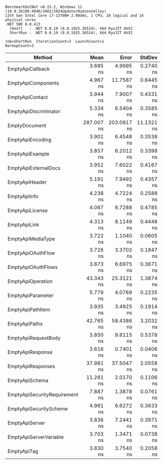 ```

BenchmarkDotNet v0.15.2, Windows 11 (10.0.26100.4946/24H2/2024Update/HudsonValley)
13th Gen Intel Core i7-13700H 2.90GHz, 1 CPU, 20 logical and 14 physical cores
.NET SDK 8.0.413
  [Host]   : .NET 8.0.19 (8.0.1925.36514), X64 RyuJIT AVX2
  ShortRun : .NET 8.0.19 (8.0.1925.36514), X64 RyuJIT AVX2

Job=ShortRun  IterationCount=3  LaunchCount=1  
WarmupCount=3  

```
| Method                      | Mean       | Error       | StdDev     | Gen0   | Allocated |
|---------------------------- |-----------:|------------:|-----------:|-------:|----------:|
| EmptyApiCallback            |   3.685 ns |   4.9995 ns |  0.2740 ns | 0.0025 |      32 B |
| EmptyApiComponents          |   4.967 ns |  11.7587 ns |  0.6445 ns | 0.0083 |     104 B |
| EmptyApiContact             |   3.944 ns |   7.9007 ns |  0.4331 ns | 0.0038 |      48 B |
| EmptyApiDiscriminator       |   5.334 ns |   6.5404 ns |  0.3585 ns | 0.0032 |      40 B |
| EmptyDocument               | 287.007 ns | 203.0917 ns | 11.1321 ns | 0.0901 |    1136 B |
| EmptyApiEncoding            |   3.901 ns |   6.4548 ns |  0.3538 ns | 0.0045 |      56 B |
| EmptyApiExample             |   3.857 ns |   6.2012 ns |  0.3399 ns | 0.0045 |      56 B |
| EmptyApiExternalDocs        |   3.952 ns |   7.6022 ns |  0.4167 ns | 0.0032 |      40 B |
| EmptyApiHeader              |   5.191 ns |   7.9492 ns |  0.4357 ns | 0.0064 |      80 B |
| EmptyApiInfo                |   4.238 ns |   4.7224 ns |  0.2588 ns | 0.0064 |      80 B |
| EmptyApiLicense             |   4.067 ns |   8.7288 ns |  0.4785 ns | 0.0038 |      48 B |
| EmptyApiLink                |   4.313 ns |   8.1149 ns |  0.4448 ns | 0.0057 |      72 B |
| EmptyApiMediaType           |   3.722 ns |   1.1040 ns |  0.0605 ns | 0.0045 |      56 B |
| EmptyApiOAuthFlow           |   3.726 ns |   3.3702 ns |  0.1847 ns | 0.0045 |      56 B |
| EmptyApiOAuthFlows          |   3.873 ns |   6.6975 ns |  0.3671 ns | 0.0045 |      56 B |
| EmptyApiOperation           |  43.343 ns |  25.3121 ns |  1.3874 ns | 0.0299 |     376 B |
| EmptyApiParameter           |   5.779 ns |   4.0769 ns |  0.2235 ns | 0.0076 |      96 B |
| EmptyApiPathItem            |   3.935 ns |   3.4925 ns |  0.1914 ns | 0.0051 |      64 B |
| EmptyApiPaths               |  42.765 ns |  58.4386 ns |  3.2032 ns | 0.0197 |     248 B |
| EmptyApiRequestBody         |   3.850 ns |   9.8115 ns |  0.5378 ns | 0.0038 |      48 B |
| EmptyApiResponse            |   3.616 ns |   0.7401 ns |  0.0406 ns | 0.0045 |      56 B |
| EmptyApiResponses           |  37.981 ns |  37.5047 ns |  2.0558 ns | 0.0197 |     248 B |
| EmptyApiSchema              |  11.261 ns |   2.0170 ns |  0.1106 ns | 0.0325 |     408 B |
| EmptyApiSecurityRequirement |   7.887 ns |   1.3878 ns |  0.0761 ns | 0.0083 |     104 B |
| EmptyApiSecurityScheme      |   4.981 ns |   6.6272 ns |  0.3633 ns | 0.0070 |      88 B |
| EmptyApiServer              |   3.836 ns |   7.2441 ns |  0.3971 ns | 0.0038 |      48 B |
| EmptyApiServerVariable      |   3.703 ns |   1.3471 ns |  0.0738 ns | 0.0038 |      48 B |
| EmptyApiTag                 |   3.830 ns |   3.7540 ns |  0.2058 ns | 0.0038 |      48 B |
